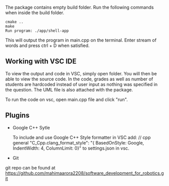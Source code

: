 The package contains empty build folder. 
Run the following commands when inside the build folder.
```
cmake ..
make
Run program: ./app/shell-app
```
This will output the program in main.cpp on the terminal.
Enter stream of words and press ctrl + D when satisfied.
## Working with VSC IDE ##
To view the output and code in VSC, simply open folder. You will then be able to view the source code.
In the code, grades as well as number of students are hardcoded instead of user input as nothing was specified in the question. 
The UML file is also attached with the package. 

To run the code on vsc, open main.cpp file and click "run".
## Plugins
- Google C++ Sytle

    To include and use Google C++ Style formatter in VSC
    add: 
    // cpp general
    "C_Cpp.clang_format_style": "{ BasedOnStyle: Google, IndentWidth: 4, ColumnLimit: 0}" to settings.json in vsc.


- Git

git repo can be found at https://github.com/mahimaarora2208/software_development_for_robotics.git
